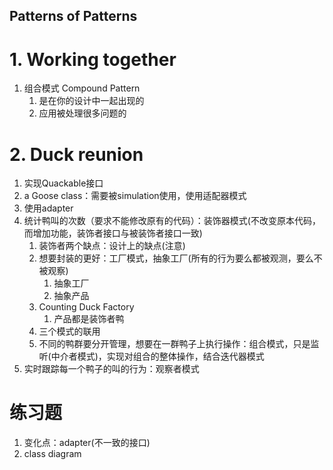 Patterns of Patterns
---

# 1. Working together
1. 组合模式 Compound Pattern
   1. 是在你的设计中一起出现的
   2. 应用被处理很多问题的

# 2. Duck reunion
1. 实现Quackable接口
2. a Goose class：需要被simulation使用，使用适配器模式
3. 使用adapter
4. 统计鸭叫的次数（要求不能修改原有的代码）：装饰器模式(不改变原本代码，而增加功能，装饰者接口与被装饰者接口一致)
   1. 装饰者两个缺点：设计上的缺点(注意)
   2. 想要封装的更好：工厂模式，抽象工厂(所有的行为要么都被观测，要么不被观察)
      1. 抽象工厂
      2. 抽象产品
   3. Counting Duck Factory
      1. 产品都是装饰者鸭
   4. 三个模式的联用
   5. 不同的鸭群要分开管理，想要在一群鸭子上执行操作：组合模式，只是监听(中介者模式)，实现对组合的整体操作，结合迭代器模式
5. 实时跟踪每一个鸭子的叫的行为：观察者模式

# 练习题
1. 变化点：adapter(不一致的接口)
2. class diagram